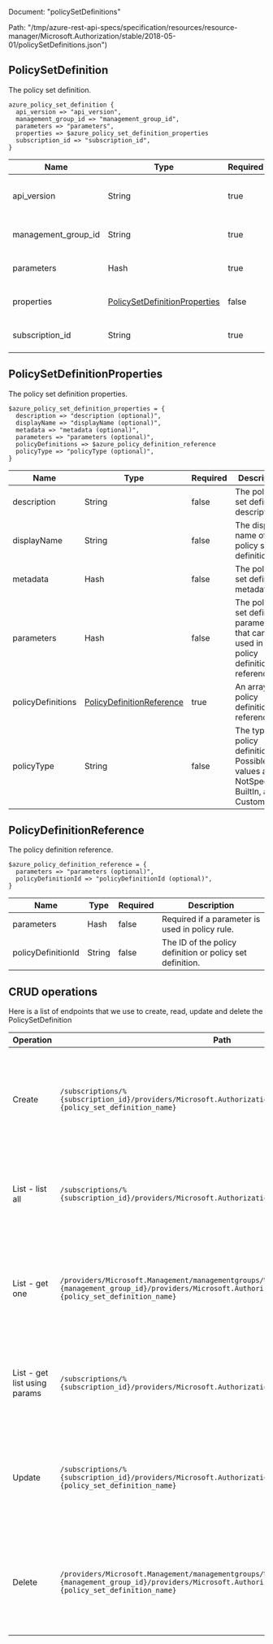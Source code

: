 Document: "policySetDefinitions"


Path: "/tmp/azure-rest-api-specs/specification/resources/resource-manager/Microsoft.Authorization/stable/2018-05-01/policySetDefinitions.json")

## PolicySetDefinition

The policy set definition.

```puppet
azure_policy_set_definition {
  api_version => "api_version",
  management_group_id => "management_group_id",
  parameters => "parameters",
  properties => $azure_policy_set_definition_properties
  subscription_id => "subscription_id",
}
```

| Name        | Type           | Required       | Description       |
| ------------- | ------------- | ------------- | ------------- |
|api_version | String | true | The API version to use for the operation. |
|management_group_id | String | true | The ID of the management group. |
|parameters | Hash | true | The policy set definition properties. |
|properties | [PolicySetDefinitionProperties](#policysetdefinitionproperties) | false | The policy definition properties. |
|subscription_id | String | true | The ID of the target subscription. |
        
## PolicySetDefinitionProperties

The policy set definition properties.

```puppet
$azure_policy_set_definition_properties = {
  description => "description (optional)",
  displayName => "displayName (optional)",
  metadata => "metadata (optional)",
  parameters => "parameters (optional)",
  policyDefinitions => $azure_policy_definition_reference
  policyType => "policyType (optional)",
}
```

| Name        | Type           | Required       | Description       |
| ------------- | ------------- | ------------- | ------------- |
|description | String | false | The policy set definition description. |
|displayName | String | false | The display name of the policy set definition. |
|metadata | Hash | false | The policy set definition metadata. |
|parameters | Hash | false | The policy set definition parameters that can be used in policy definition references. |
|policyDefinitions | [PolicyDefinitionReference](#policydefinitionreference) | true | An array of policy definition references. |
|policyType | String | false | The type of policy definition. Possible values are NotSpecified, BuiltIn, and Custom. |
        
## PolicyDefinitionReference

The policy definition reference.

```puppet
$azure_policy_definition_reference = {
  parameters => "parameters (optional)",
  policyDefinitionId => "policyDefinitionId (optional)",
}
```

| Name        | Type           | Required       | Description       |
| ------------- | ------------- | ------------- | ------------- |
|parameters | Hash | false | Required if a parameter is used in policy rule. |
|policyDefinitionId | String | false | The ID of the policy definition or policy set definition. |



## CRUD operations

Here is a list of endpoints that we use to create, read, update and delete the PolicySetDefinition

| Operation | Path | Verb | Description | OperationID |
| ------------- | ------------- | ------------- | ------------- | ------------- |
|Create|`/subscriptions/%{subscription_id}/providers/Microsoft.Authorization/policySetDefinitions/%{policy_set_definition_name}`|Put|This operation creates or updates a policy set definition in the given subscription with the given name.|PolicySetDefinitions_CreateOrUpdate|
|List - list all|`/subscriptions/%{subscription_id}/providers/Microsoft.Authorization/policySetDefinitions`|Get|This operation retrieves a list of all the policy set definitions in the given subscription.|PolicySetDefinitions_List|
|List - get one|`/providers/Microsoft.Management/managementgroups/%{management_group_id}/providers/Microsoft.Authorization/policySetDefinitions/%{policy_set_definition_name}`|Get|This operation retrieves the policy set definition in the given management group with the given name.|PolicySetDefinitions_GetAtManagementGroup|
|List - get list using params|`/subscriptions/%{subscription_id}/providers/Microsoft.Authorization/policySetDefinitions`|Get|This operation retrieves a list of all the policy set definitions in the given subscription.|PolicySetDefinitions_List|
|Update|`/subscriptions/%{subscription_id}/providers/Microsoft.Authorization/policySetDefinitions/%{policy_set_definition_name}`|Put|This operation creates or updates a policy set definition in the given subscription with the given name.|PolicySetDefinitions_CreateOrUpdate|
|Delete|`/providers/Microsoft.Management/managementgroups/%{management_group_id}/providers/Microsoft.Authorization/policySetDefinitions/%{policy_set_definition_name}`|Delete|This operation deletes the policy set definition in the given management group with the given name.|PolicySetDefinitions_DeleteAtManagementGroup|
